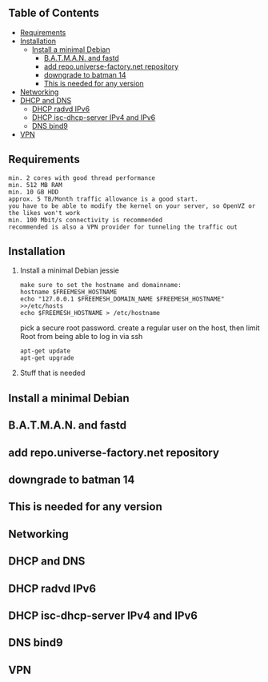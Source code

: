 
## Table of Contents

* [Requirements](#requirements)
* [Installation](#installation)
  * [Install a minimal Debian](#install-a-minimal-debian)
    * [B.A.T.M.A.N. and fastd](#b.a.t.m.a.n.-and-fastd)
    * [add repo.universe-factory.net repository](#add-repo.universe-factory.net-repository)
    * [downgrade to batman 14](#downgrade-to-batman-14)
    * [This is needed for any version](#this-is-needed-for-any-version)
* [Networking](#networking)
* [DHCP and DNS](#dhcp-and-dns)
  * [DHCP radvd IPv6](#dhcp-radvd-ipv6)
  * [DHCP isc-dhcp-server IPv4 and IPv6](#dhcp-isc-dhcp-server-ipv4-and-ipv6)
  * [DNS bind9](#dns-bind9)
* [VPN](#vpn)

## Requirements
    min. 2 cores with good thread performance
    min. 512 MB RAM
    min. 10 GB HDD
    approx. 5 TB/Month traffic allowance is a good start.
    you have to be able to modify the kernel on your server, so OpenVZ or the likes won't work
    min. 100 Mbit/s connectivity is recommended
    recommended is also a VPN provider for tunneling the traffic out

## Installation
1. Install a minimal Debian jessie

       make sure to set the hostname and domainname:
       hostname $FREEMESH_HOSTNAME
       echo "127.0.0.1 $FREEMESH_DOMAIN_NAME $FREEMESH_HOSTNAME" >>/etc/hosts
       echo $FREEMESH_HOSTNAME > /etc/hostname

    pick a secure root password.
    create a regular user on the host, then limit Root from being able to log in via ssh
    
       apt-get update
       apt-get upgrade
    
 2. Stuff that is needed
   
    
## Install a minimal Debian

## B.A.T.M.A.N. and fastd

## add repo.universe-factory.net repository

## downgrade to batman 14

## This is needed for any version

## Networking

## DHCP and DNS

## DHCP radvd IPv6

## DHCP isc-dhcp-server IPv4 and IPv6

## DNS bind9

## VPN
